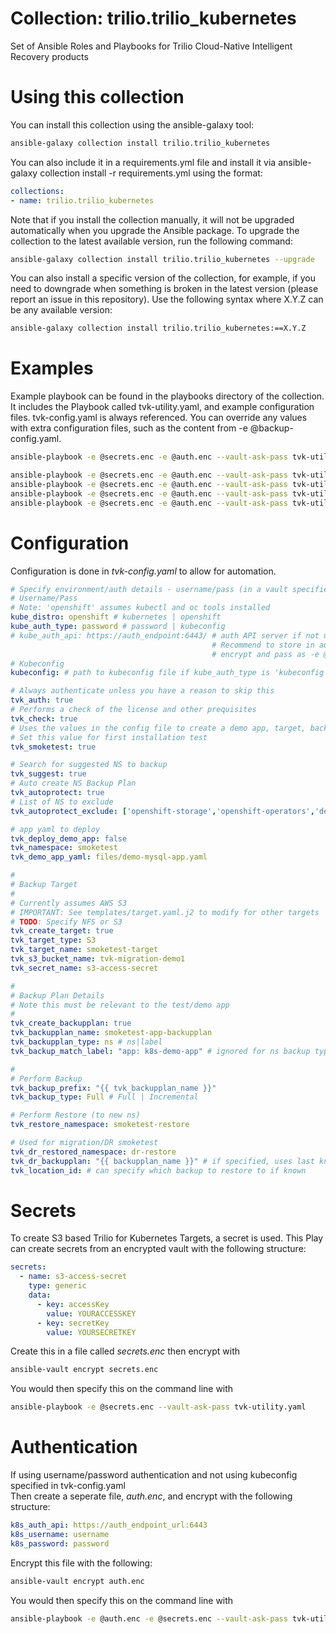 # Collection: trilio.trilio_kubernetes
Set of Ansible Roles and Playbooks for Trilio Cloud-Native Intelligent Recovery products

# Using this collection
You can install this collection using the ansible-galaxy tool:

```bash
ansible-galaxy collection install trilio.trilio_kubernetes
```

You can also include it in a requirements.yml file and install it via ansible-galaxy collection install -r requirements.yml using the format:

```yaml
collections:
- name: trilio.trilio_kubernetes
```

Note that if you install the collection manually, it will not be upgraded automatically when you upgrade the Ansible package. To upgrade the collection to the latest available version, run the following command:

```bash
ansible-galaxy collection install trilio.trilio_kubernetes --upgrade
```

You can also install a specific version of the collection, for example, if you need to downgrade when something is broken in the latest version (please report an issue in this repository). Use the following syntax where X.Y.Z can be any available version:

```bash
ansible-galaxy collection install trilio.trilio_kubernetes:==X.Y.Z
```

# Examples
Example playbook can be found in the playbooks directory of the collection. It includes the Playbook called tvk-utility.yaml, and example configuration files. tvk-config.yaml is always referenced. You can override any values with extra configuration files, such as the content from -e @backup-config.yaml.


``` bash
ansible-playbook -e @secrets.enc -e @auth.enc --vault-ask-pass tvk-utility.yaml
```

```bash
ansible-playbook -e @secrets.enc -e @auth.enc --vault-ask-pass tvk-utility.yaml --tags "auth"
ansible-playbook -e @secrets.enc -e @auth.enc --vault-ask-pass tvk-utility.yaml --tags "check"
ansible-playbook -e @secrets.enc -e @auth.enc --vault-ask-pass tvk-utility.yaml --tags "backup"
ansible-playbook -e @secrets.enc -e @auth.enc --vault-ask-pass tvk-utility.yaml --tags "smoketest"
```

# Configuration
Configuration is done in *tvk-config.yaml* to allow for automation.<br>

``` yaml
# Specify environment/auth details - username/pass (in a vault specified on cli)
# Username/Pass
# Note: 'openshift' assumes kubectl and oc tools installed
kube_distro: openshift # kubernetes | openshift
kube_auth_type: password # password | kubeconfig
# kube_auth_api: https://auth_endpoint:6443/ # auth API server if not using kubeconfig
                                             # Recommend to store in auth.enc with credentials and
                                             # encrypt and pass as -e @auth.enc
# Kubeconfig
kubeconfig: # path to kubeconfig file if kube_auth_type is 'kubeconfig'

# Always authenticate unless you have a reason to skip this
tvk_auth: true
# Performs a check of the license and other prequisites
tvk_check: true
# Uses the values in the config file to create a demo app, target, backuppplan, backup and restore.
# Set this value for first installation test
tvk_smoketest: true

# Search for suggested NS to backup
tvk_suggest: true
# Auto create NS Backup Plan 
tvk_autoprotect: true
# List of NS to exclude
tvk_autoprotect_exclude: ['openshift-storage','openshift-operators','default']

# app yaml to deploy
tvk_deploy_demo_app: false
tvk_namespace: smoketest
tvk_demo_app_yaml: files/demo-mysql-app.yaml

#
# Backup Target
#
# Currently assumes AWS S3
# IMPORTANT: See templates/target.yaml.j2 to modify for other targets
# TODO: Specify NFS or S3
tvk_create_target: true
tvk_target_type: S3
tvk_target_name: smoketest-target
tvk_s3_bucket_name: tvk-migration-demo1
tvk_secret_name: s3-access-secret

#
# Backup Plan Details
# Note this must be relevant to the test/demo app
#
tvk_create_backupplan: true
tvk_backupplan_name: smoketest-app-backupplan
tvk_backupplan_type: ns # ns|label
tvk_backup_match_label: "app: k8s-demo-app" # ignored for ns backup type

#
# Perform Backup
tvk_backup_prefix: "{{ tvk_backupplan_name }}"
tvk_backup_type: Full # Full | Incremental

# Perform Restore (to new ns)
tvk_restore_namespace: smoketest-restore

# Used for migration/DR smoketest
tvk_dr_restored_namespace: dr-restore
tvk_dr_backupplan: "{{ backupplan_name }}" # if specified, uses last known backup
tvk_location_id: # can specify which backup to restore to if known
```

# Secrets 
To create S3 based Trilio for Kubernetes Targets, a secret is used. This Play can create secrets from an encrypted vault with the following structure:

``` yaml
secrets:
  - name: s3-access-secret
    type: generic
    data:
      - key: accessKey
        value: YOURACCESSKEY
      - key: secretKey
        value: YOURSECRETKEY
```
Create this in a file called *secrets.enc* then encrypt with<br>
``` bash
ansible-vault encrypt secrets.enc
```
You would then specify this on the command line with<br>
``` bash
ansible-playbook -e @secrets.enc --vault-ask-pass tvk-utility.yaml
```

# Authentication
If using username/password authentication and not using kubeconfig specified in tvk-config.yaml<br>
Then create a seperate file, *auth.enc*, and encrypt with the following structure:<br>
``` yaml
k8s_auth_api: https://auth_endpoint_url:6443
k8s_username: username
k8s_password: password
```
Encrypt this file with the following:
``` bash
ansible-vault encrypt auth.enc
```
You would then specify this on the command line with<br>
``` bash
ansible-playbook -e @auth.enc -e @secrets.enc --vault-ask-pass tvk-utility.yaml
```
<br>
